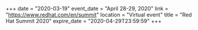 +++
date = "2020-03-19"
event_date = "April 28-29, 2020"
link = "https://www.redhat.com/en/summit"
location = "Virtual event"
title = "Red Hat Summit 2020"
expire_date = "2020-04-29T23:59:59"
+++